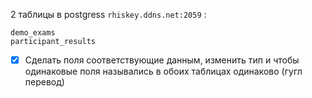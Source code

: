 2 таблицы в postgress `rhiskey.ddns.net:2059` :
```
demo_exams
participant_results
```

- [x] Cделать поля соответствующие данным, изменить тип и чтобы одинаковые поля назывались в обоих таблицах одинаково (гугл перевод)
